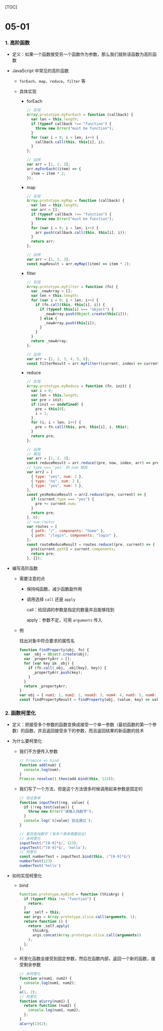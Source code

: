 [TOC]

# 05-01

### 1. 高阶函数

- 定义：如果一个函数接受另一个函数作为参数，那么我们就称该函数为高阶函数

- JavaScript 中常见的高阶函数

  - `forEach`、`map`、`reduce`、`filter` 等

  - 具体实现

    - forEach

      ```js
      // 实现
      Array.prototype.myForEach = function (callback) {
        var len = this.length;
        if (typeof callback !== "function") {
          throw new Error("must be function");
        }
        for (var i = 0; i < len; i++) {
          callback.call(this, this[i], i);
        }
      };
      
      // 运用
      var arr = [1, 2, 3];
      arr.myForEach((item) => {
        item = item * 2;
      });
      ```

    - map

      ```js
      // 实现
      Array.prototype.myMap = function (callback) {
        var len = this.length;
        var arr = [];
        if (typeof callback !== "function") {
          throw new Error("must be function");
        }
        for (var i = 0; i < len; i++) {
          arr.push(callback.call(this, this[i], i));
        }
        return arr;
      };
      
      // 运用
      var arr = [1, 2, 3];
      const mapResult = arr.myMap((item) => item * 2);
      ```

    - filter

      ```js
      // 实现
      Array.prototype.myFilter = function (fn) {
        var _newArray = [];
        var len = this.length;
        for (var i = 0; i < len; i++) {
          if (fn.call(this, this[i], i)) {
            if (typeof this[i] === "object") {
              _newArray.push(Object.create(this[i]));
            } else {
              _newArray.push(this[i]);
            }
          }
        }
        return _newArray;
      };
      
      // 运用
      var arr = [1, 2, 3, 4, 5, 6];
      const filterResult = arr.myFilter((current, index) => current % 2 === 0);
      ```

    - reduce

      ```js
      // 实现
      Array.prototype.myReduce = function (fn, init) {
        var i = 0;
        var len = this.length;
        var pre = init;
        if (init == undefined) {
          pre = this[0];
          i = 1;
        }
        for (i; i < len; i++) {
          pre = fn.call(this, pre, this[i], i, this);
        }
        return pre;
      };
      
      // 运用
      // 累加
      var arr = [1, 2, 3];
      const reduceResult = arr.reduce((pre, now, index, arr) => pre + now, 10);
      // type === 'yes' 的 num 相加
      var arr2 = [
        { type: "yes", num: 1 },
        { type: "no", num: 2 },
        { type: "yes", num: 3 },
      ];
      const yesReduceResult = arr2.reduce((pre, current) => {
        if (current.type === "yes") {
          pre += current.num;
        }
        return pre;
      }, 0);
      // vue-router
      var routes = [
        { path: "/", components: "home" },
        { path: "/login", components: "login" },
      ];
      const routeReduceResult = routes.reduce((pre, current) => {
        pre[current.path] = current.components;
        return pre;
      }, {});
      ```

- 编写高阶函数

  - 需要注意的点

    - 保持纯函数，减少函数副作用

    - 调用选择 `call` 还是 `apply`

      call：给回调的参数是指定的数量并且能够找到 

      apply：参数不定，可用 `arguments` 传入

  - 例

    找出对象中符合要求的属性名

    ```js
    function findProperty(obj, fn) {
      var _obj = Object.create(obj);
      var _propertyArr = [];
      for (var key in _obj) {
        if (fn.call(_obj, _obj[key], key)) {
          _propertyArr.push(key);
        }
      }
      return _propertyArr;
    }
    var obj = { num1: 1, num2: 2, nuum3: 3, num4: 4, num5: 5, num6: 6 };
    const findPropertyResult = findProperty(obj, (value, key) => value % 2 === 0);
    ```

### 2. 函数柯里化

- 定义：把接受多个参数的函数变换成接受一个单一参数（最初函数的第一个参数）的函数，并且返回接受余下的参数，而且返回结果的新函数的技术

- 为什么要柯里化

  - 我们不方便传入参数

    ```js
    // Promice => bind
    function add(num) {
      console.log(num);
    }
    Promise.resolve().then(add.bind(this, 123));
    ```

  - 我们写了一个方法，但是这个方法很多时候调用起来参数是固定的

    ```js
    // 验证表单
    function inputTest(reg, value) {
      if (!reg.test(value)) {
        throw new Error("请输入纯数字");
      }
      console.log(`${value} 验证通过`);
    }
    
    // 是否是纯数字 (有多个表单需要验证)
    // 未柯里化
    inputTest(/^[0-9]*$/, 123);
    inputTest(/^[0-9]*$/, 'hello');
    // 柯里化
    const numberTest = inputTest.bind(this, /^[0-9]*$/)
    numberTest(123)
    numberTest('hello')
    ```

- 如何实现柯里化

  - bind

    ```js
    Function.prototype.myBind = function (thisArg) {
      if (typeof this !== "function") {
        return;
      }
      var _self = this;
      var args = Array.prototype.slice.call(arguments, 1);
      return function () {
        return _self.apply(
          thisArg,
          args.concat(Array.prototype.slice.call(arguments))
        );
      };
    };
    ```

  - 柯里化函数会接受到固定参数，然后在函数内部，返回一个新的函数，接受剩余参数

    ```js
    // 未柯里化
    function a(num1, num2) {
      console.log(num1, num2);
    }
    a(1, 2);
    // 柯里化
    function aCurry(num1) {
      return function (num2) {
        console.log(num1, num2);
      };
    }
    aCurry(1)(2);
    ```